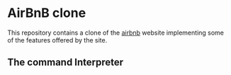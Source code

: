 # AirBnB clone
This repository contains a clone of the [airbnb](https://www.airbnb.com/) website implementing some of the features offered by the site.

## The command Interpreter
